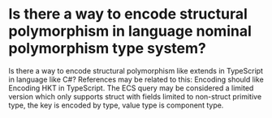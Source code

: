 
# Is there a way to encode structural polymorphism in language nominal polymorphism type system?

Is there a way to encode structural polymorphism like extends in TypeScript in language like C#?
References may be related to this:
Encoding should like Encoding HKT in TypeScript.
The ECS query may be considered a limited version which only supports struct with fields limited to non-struct primitive type, the key is encoded by type, value type is component type.

        